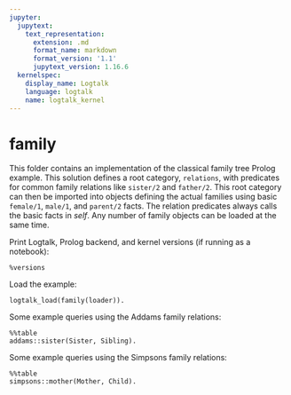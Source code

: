 ```yaml
---
jupyter:
  jupytext:
    text_representation:
      extension: .md
      format_name: markdown
      format_version: '1.1'
      jupytext_version: 1.16.6
  kernelspec:
    display_name: Logtalk
    language: logtalk
    name: logtalk_kernel
---
```


<!--
________________________________________________________________________

This file is part of Logtalk <https://logtalk.org/>  
SPDX-FileCopyrightText: 1998-2025 Paulo Moura <pmoura@logtalk.org>  
SPDX-License-Identifier: Apache-2.0

Licensed under the Apache License, Version 2.0 (the "License");
you may not use this file except in compliance with the License.
You may obtain a copy of the License at

    http://www.apache.org/licenses/LICENSE-2.0

Unless required by applicable law or agreed to in writing, software
distributed under the License is distributed on an "AS IS" BASIS,
WITHOUT WARRANTIES OR CONDITIONS OF ANY KIND, either express or implied.
See the License for the specific language governing permissions and
limitations under the License.
________________________________________________________________________
-->

# family

This folder contains an implementation of the classical family tree Prolog
example. This solution defines a root category, `relations`, with predicates
for common family relations like `sister/2` and `father/2`. This root category
can then be imported into objects defining the actual families using basic
`female/1`, `male/1`, and `parent/2` facts. The relation predicates always
calls the basic facts in _self_. Any number of family objects can be loaded
at the same time.

Print Logtalk, Prolog backend, and kernel versions (if running as a notebook):

```logtalk
%versions
```

Load the example:

```logtalk
logtalk_load(family(loader)).
```

Some example queries using the Addams family relations:

```logtalk
%%table
addams::sister(Sister, Sibling).
```

<!--
Sister = wednesday, Sibling = pubert ;
Sister = wednesday, Sibling = pugsley ;
Sister = wednesday, Sibling = pubert ;
Sister = wednesday, Sibling = pugsley ;
false.
-->

Some example queries using the Simpsons family relations:

```logtalk
%%table
simpsons::mother(Mother, Child).
```

<!--
Mother = marge, Child = bart ;
Mother = marge, Child = lisa ;
Mother = marge, Child = maggie ;
false.
-->
